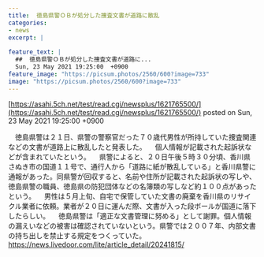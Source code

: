 ```yaml
---
title:  徳島県警ＯＢが処分した捜査文書が道路に散乱  
categories:
- news
excerpt: |
  
feature_text: |
  ##  徳島県警ＯＢが処分した捜査文書が道路に...
  Sun, 23 May 2021 19:25:00  +0900
feature_image: "https://picsum.photos/2560/600?image=733"
image: "https://picsum.photos/2560/600?image=733"
---
```


[https://asahi.5ch.net/test/read.cgi/newsplus/1621765500/](https://asahi.5ch.net/test/read.cgi/newsplus/1621765500/)
posted on Sun, 23 May 2021 19:25:00  +0900

<!--more-->

　徳島県警は２１日、県警の警察官だった７０歳代男性が所持していた捜査関連などの文書が道路上に散乱したと発表した。 　個人情報が記載された起訴状などが含まれていたという。 　県警によると、２０日午後５時３０分頃、香川県さぬき市の国道１１号で、通行人から「道路に紙が散乱している」と香川県警に通報があった。同県警が回収すると、名前や住所が記載された起訴状の写しや、徳島県警の職員、徳島県の防犯団体などの名簿類の写しなど約１００点があったという。 　男性は５月上旬、自宅で保管していた文書の廃棄を香川県のリサイクル業者に依頼。業者が２０日に運んだ際、文書が入った段ボールが国道に落下したらしい。 　徳島県警は「適正な文書管理に努める」として謝罪。個人情報の漏えいなどの被害は確認されていないという。県警では２００７年、内部文書の持ち出しを禁止する規定をつくっていた。 https://news.livedoor.com/lite/article_detail/20241815/
